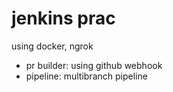 # jenkins prac
using docker, ngrok

- pr builder: using github webhook
- pipeline: multibranch pipeline

